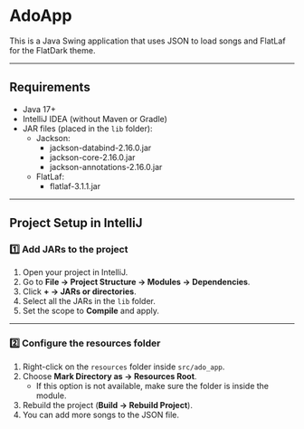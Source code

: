 # AdoApp

This is a Java Swing application that uses JSON to load songs and FlatLaf for the FlatDark theme.

---

## Requirements

- Java 17+  
- IntelliJ IDEA (without Maven or Gradle)  
- JAR files (placed in the `lib` folder):  
  - Jackson:
    - jackson-databind-2.16.0.jar
    - jackson-core-2.16.0.jar
    - jackson-annotations-2.16.0.jar
  - FlatLaf:
    - flatlaf-3.1.1.jar

---

## Project Setup in IntelliJ

### 1️⃣ Add JARs to the project

1. Open your project in IntelliJ.  
2. Go to **File → Project Structure → Modules → Dependencies**.  
3. Click **+ → JARs or directories**.  
4. Select all the JARs in the `lib` folder.  
5. Set the scope to **Compile** and apply.

---

### 2️⃣ Configure the resources folder

1. Right-click on the `resources` folder inside `src/ado_app`.  
2. Choose **Mark Directory as → Resources Root**.  
   - If this option is not available, make sure the folder is inside the module.  
3. Rebuild the project (**Build → Rebuild Project**).  
4. You can add more songs to the JSON file.
